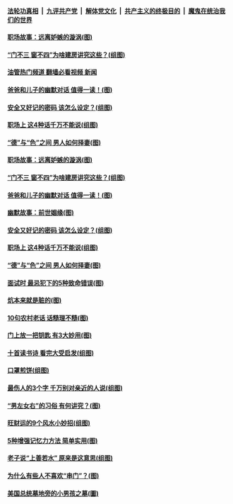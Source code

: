 ####  [法轮功真相](../../../../basic/blob/master/README.md?t=06130501) &nbsp;|&nbsp; [九评共产党](../../../../9ping.md/blob/master/README.md?t=06130501) &nbsp;|&nbsp; [解体党文化](../../../../jtdwh.md/blob/master/README.md?t=06130501)  &nbsp;|&nbsp; [共产主义的终极目的](../../../../gczydzjmd.md/blob/master/README.md?t=06130501) &nbsp;|&nbsp; [魔鬼在统治我们的世界](../../../../mgztzwmdsj.md/blob/master/README.md?t=06130501) 

#### [职场故事：远离妒嫉的漩涡(图)](../pages/p8/1008813.md?t=06130501) 

#### [“门不三 窗不四”为啥建房讲究这些？(组图)](../pages/p8/1007129.md?t=06130501) 

#### [油管热门频道 翻墙必看视频 新闻](http://45.76.130.85:81/youtube.html?06130501)

#### [爸爸和儿子的幽默对话 值得一读！(图)](../pages/p8/1008745.md?t=06130501) 

#### [安全又好记的密码 该怎么设定？(组图)](../pages/p8/1007916.md?t=06130501) 

#### [职场上 这4种话千万不能说(组图)](../pages/p8/1008728.md?t=06130501) 

#### [“德”与“色”之间 男人如何择妻(图)](../pages/p8/1008722.md?t=06130501) 

#### [职场故事：远离妒嫉的漩涡(图)](../pages/p8/1008813.md?t=06130501) 

#### [“门不三 窗不四”为啥建房讲究这些？(组图)](../pages/p8/1007129.md?t=06130501) 

#### [爸爸和儿子的幽默对话 值得一读！(图)](../pages/p8/1008745.md?t=06130501) 

#### [幽默故事：前世姻缘(图)](../pages/p8/1008733.md?t=06130501) 

#### [安全又好记的密码 该怎么设定？(组图)](../pages/p8/1007916.md?t=06130501) 

#### [职场上 这4种话千万不能说(组图)](../pages/p8/1008728.md?t=06130501) 

#### [“德”与“色”之间 男人如何择妻(图)](../pages/p8/1008722.md?t=06130501) 

#### [面试时 最忌犯下的5种致命错误(图)](../pages/p8/1008773.md?t=06130501) 

#### [炕本来就是脏的(图)](../pages/p8/1008547.md?t=06130501) 

#### [10句农村老话 话糙理不糙(图)](../pages/p8/1008265.md?t=06130501) 

#### [门上放一把钥匙 有3大妙用(图)](../pages/p8/1008684.md?t=06130501) 

#### [十首读书诗 看完大受启发(组图)](../pages/p8/1008549.md?t=06130501) 

#### [口罩煎饼(组图)](../pages/p8/1008541.md?t=06130501) 

#### [最伤人的3个字 千万别对亲近的人说(组图)](../pages/p8/1008653.md?t=06130501) 

#### [“男左女右”的习俗 有何讲究？(图)](../pages/p8/1007311.md?t=06130501) 

#### [旺财运的9个风水小妙招(组图)](../pages/p8/1008110.md?t=06130501) 

#### [5种增强记忆力方法 简单实用(图)](../pages/p8/1008392.md?t=06130501) 

#### [老子说“上善若水” 原来是这意思(组图)](../pages/p8/1007312.md?t=06130501) 

#### [为什么有些人不喜欢“串门”？(图)](../pages/p8/1006657.md?t=06130501) 

#### [美国总统墓地旁的小男孩之墓(圖)](../pages/p8/1007963.md?t=06130501) 

<img src='http://gfw-breaker.win/goodnews/indexes/p8.md' width='0px' height='0px'/>
